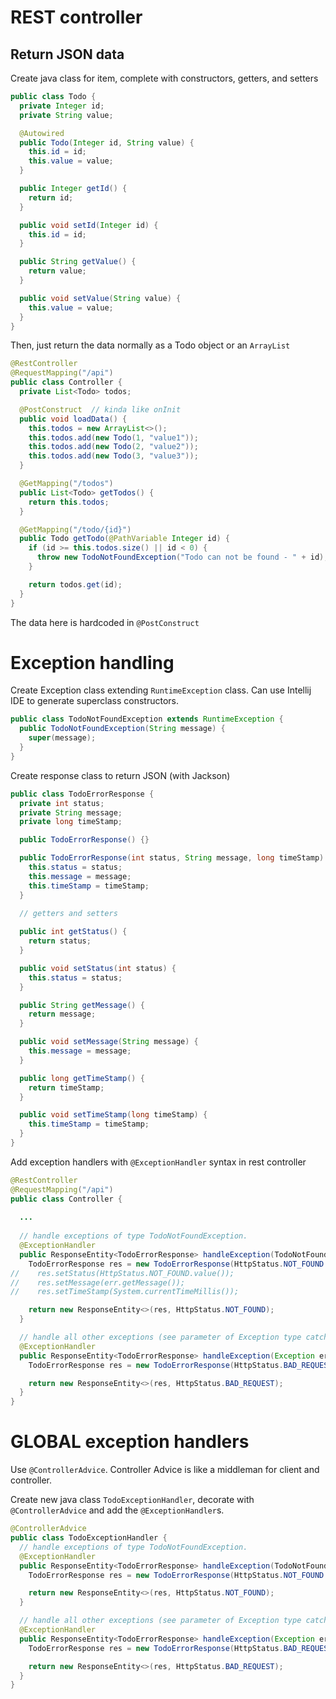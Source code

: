 # REST controller

## Return JSON data

Create java class for item, complete with constructors, getters, and setters
```java
public class Todo {
  private Integer id;
  private String value;

  @Autowired
  public Todo(Integer id, String value) {
    this.id = id;
    this.value = value;
  }

  public Integer getId() {
    return id;
  }

  public void setId(Integer id) {
    this.id = id;
  }

  public String getValue() {
    return value;
  }

  public void setValue(String value) {
    this.value = value;
  }
}
```
Then, just return the data normally as a Todo object or an `ArrayList`
```java
@RestController
@RequestMapping("/api")
public class Controller {
  private List<Todo> todos;

  @PostConstruct  // kinda like onInit
  public void loadData() {
    this.todos = new ArrayList<>();
    this.todos.add(new Todo(1, "value1"));
    this.todos.add(new Todo(2, "value2"));
    this.todos.add(new Todo(3, "value3"));
  }

  @GetMapping("/todos")
  public List<Todo> getTodos() {
    return this.todos;
  }

  @GetMapping("/todo/{id}")
  public Todo getTodo(@PathVariable Integer id) {
    if (id >= this.todos.size() || id < 0) {
      throw new TodoNotFoundException("Todo can not be found - " + id);
    }

    return todos.get(id);
  }
}
```
The data here is hardcoded in `@PostConstruct`

# Exception handling

Create Exception class extending `RuntimeException` class. Can use Intellij IDE to generate superclass constructors.
```java
public class TodoNotFoundException extends RuntimeException {
  public TodoNotFoundException(String message) {
    super(message);
  }
}
```
Create response class to return JSON (with Jackson)
```java
public class TodoErrorResponse {
  private int status;
  private String message;
  private long timeStamp;

  public TodoErrorResponse() {}

  public TodoErrorResponse(int status, String message, long timeStamp) {
    this.status = status;
    this.message = message;
    this.timeStamp = timeStamp;
  }

  // getters and setters
  
  public int getStatus() {
    return status;
  }

  public void setStatus(int status) {
    this.status = status;
  }

  public String getMessage() {
    return message;
  }

  public void setMessage(String message) {
    this.message = message;
  }

  public long getTimeStamp() {
    return timeStamp;
  }

  public void setTimeStamp(long timeStamp) {
    this.timeStamp = timeStamp;
  }
}
```

Add exception handlers with `@ExceptionHandler` syntax in rest controller
```java
@RestController
@RequestMapping("/api")
public class Controller {
  
  ...
  
  // handle exceptions of type TodoNotFoundException.
  @ExceptionHandler
  public ResponseEntity<TodoErrorResponse> handleException(TodoNotFoundException err) {
    TodoErrorResponse res = new TodoErrorResponse(HttpStatus.NOT_FOUND.value(), err.getMessage(), System.currentTimeMillis());
//    res.setStatus(HttpStatus.NOT_FOUND.value());
//    res.setMessage(err.getMessage());
//    res.setTimeStamp(System.currentTimeMillis());

    return new ResponseEntity<>(res, HttpStatus.NOT_FOUND);
  }

  // handle all other exceptions (see parameter of Exception type catches all exceptions)
  @ExceptionHandler
  public ResponseEntity<TodoErrorResponse> handleException(Exception err) {
    TodoErrorResponse res = new TodoErrorResponse(HttpStatus.BAD_REQUEST.value(), err.getMessage(), System.currentTimeMillis());

    return new ResponseEntity<>(res, HttpStatus.BAD_REQUEST);
  }
}
```

# GLOBAL exception handlers

Use `@ControllerAdvice`. Controller Advice is like a middleman for client and controller.

Create new java class `TodoExceptionHandler`, decorate with `@ControllerAdvice` and add the `@ExceptionHandler`s.
```java
@ControllerAdvice
public class TodoExceptionHandler {
  // handle exceptions of type TodoNotFoundException.
  @ExceptionHandler
  public ResponseEntity<TodoErrorResponse> handleException(TodoNotFoundException err) {
    TodoErrorResponse res = new TodoErrorResponse(HttpStatus.NOT_FOUND.value(), err.getMessage(), System.currentTimeMillis());

    return new ResponseEntity<>(res, HttpStatus.NOT_FOUND);
  }

  // handle all other exceptions (see parameter of Exception type catches all exceptions)
  @ExceptionHandler
  public ResponseEntity<TodoErrorResponse> handleException(Exception err) {
    TodoErrorResponse res = new TodoErrorResponse(HttpStatus.BAD_REQUEST.value(), err.getMessage(), System.currentTimeMillis());

    return new ResponseEntity<>(res, HttpStatus.BAD_REQUEST);
  }
}
```
